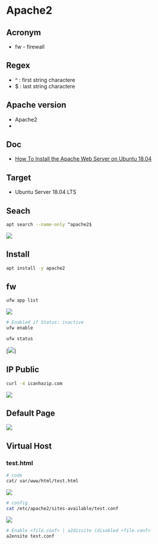 # Apache2

## Acronym
* fw - firewall

## Regex
* ^ : first string charactere
* $ : last string charactere

## Apache version
* Apache2
* 

## Doc
* [How To Install the Apache Web Server on Ubuntu 18.04](https://www.digitalocean.com/community/tutorials/how-to-install-the-apache-web-server-on-ubuntu-18-04)

## Target
* Ubuntu Server 18.04 LTS

## Seach
````Bash
apt search --name-only ^apache2$
````
[<img src="https://i.imgur.com/Gzba1WU.png">](https://i.imgur.com/Gzba1WU.png)

## Install
````Bash
apt install -y apache2
````

## fw
````Bash
ufw app list
````
[<img src="https://i.imgur.com/q2iocqD.png">](https://i.imgur.com/q2iocqD.png)

````Bash
# Enabled if Status: inactive
ufw enable
````

````Bash
ufw status
````
[<img src="https://i.imgur.com/3vMzW7G.png">]

## IP Public
````Bash
curl -4 icanhazip.com
````
[<img src="https://i.imgur.com/Gvq798D.png">](https://i.imgur.com/Gvq798D.png)

## Default Page
[<img src="https://i.imgur.com/DfnhAfS.png">](https://i.imgur.com/DfnhAfS.png)

## Virtual Host

### test.html
````Bash
# code
cat/ var/www/html/test.html
````
[<img src="https://i.imgur.com/tXs9wqY.png">](https://i.imgur.com/tXs9wqY.png)

````Bash
# config
cat /etc/apache2/sites-available/test.conf
````
[<img src="https://i.imgur.com/294s7X9.png">](https://i.imgur.com/294s7X9.png)

````Bash
# Enable <file.conf> | a2dissite (disabled <file.conf>
a2ensite test.conf
````

